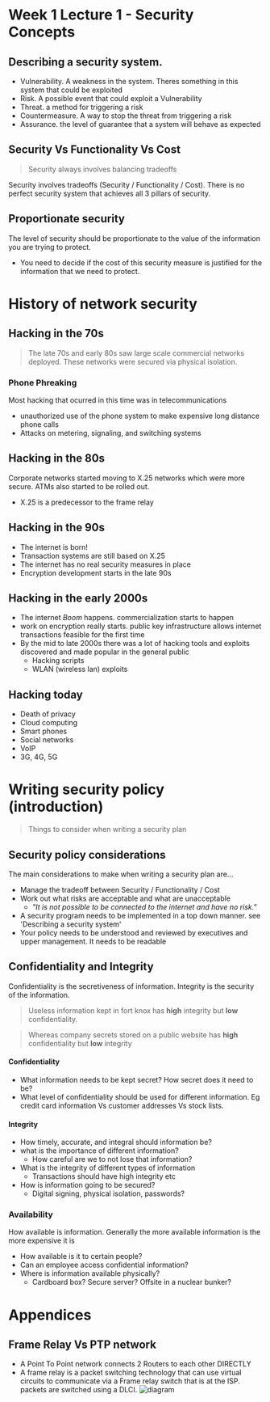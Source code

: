 
# Week 1 Lecture 1 - Security Concepts

## Describing a security system.
* Vulnerability. A weakness in the system. Theres something in this system that could be exploited
* Risk. A possible event that could exploit a Vulnerability
* Threat. a method for triggering a risk
* Countermeasure. A way to stop the threat from triggering a risk
* Assurance. the level of guarantee that a system will behave as expected

## Security Vs Functionality Vs Cost
>Security always involves balancing tradeoffs

Security involves tradeoffs (Security / Functionality / Cost). There is no perfect security system that achieves all 3 pillars of security.

## Proportionate security
The level of security should be proportionate to the value of the information you are trying to protect.
* You need to decide if the cost of this security measure is justified for the information that we need to protect. 

# History of network security
## Hacking in the 70s
> The late 70s and early 80s saw large scale commercial networks deployed. These networks were secured via physical isolation.

### Phone Phreaking  
Most hacking that ocurred in this time was in telecommunications
* unauthorized use of the phone system to make expensive long distance phone calls
* Attacks on metering, signaling, and switching systems

## Hacking in the 80s
Corporate networks started moving to X.25 networks which were more secure. ATMs also started to be rolled out.
* X.25 is a predecessor to the frame relay

## Hacking in the 90s
* The internet is born!
* Transaction systems are still based on X.25
* The internet has no real security measures in place
* Encryption development starts in the late 90s

## Hacking in the early 2000s
* The internet *Boom* happens. commercialization starts to happen
* work on encryption really starts. public key infrastructure allows internet transactions feasible for the first time
* By the mid to late 2000s there was a lot of hacking tools and exploits discovered and made popular in the general public
  * Hacking scripts
  * WLAN (wireless lan) exploits

## Hacking today
* Death of privacy
* Cloud computing
* Smart phones
* Social networks
* VoIP
* 3G, 4G, 5G

# Writing security policy (introduction)
> Things to consider when writing a security plan

## Security policy considerations
The main considerations to make when writing a security plan are...
* Manage the tradeoff between Security / Functionality / Cost
* Work out what risks are acceptable and what are unacceptable
  * *"It is not possible to be connected to the internet and have no risk."*
* A security program needs to be implemented in a top down manner. see 'Describing a security system'
* Your policy needs to be understood and reviewed by executives and upper management. It needs to be readable


## Confidentiality and Integrity
Confidentiality is the secretiveness of information. Integrity is the security of the information. 

> Useless information kept in fort knox has **high** integrity but **low** confidentiality. 

> Whereas company secrets stored on a public website has **high** confidentiality but **low** integrity

#### Confidentiality
* What information needs to be kept secret? How secret does it need to be?
* What level of confidentiality should be used for different information. Eg credit card information Vs customer addresses Vs stock lists.

#### Integrity
* How timely, accurate, and integral should information be?
* what is the importance of different information?
  * How careful are we to not lose that information?
* What is the integrity of different types of information
  * Transactions should have high integrity etc
* How is information going to be secured?
  * Digital signing, physical isolation, passwords?

### Availability
How available is information. Generally the more available information is the more expensive it is
* How available is it to certain people?
* Can an employee access confidential information?
* Where is information available physically?
  * Cardboard box? Secure server? Offsite in a nuclear bunker?

# Appendices
## Frame Relay Vs PTP network
* A Point To Point network connects 2 Routers to each other DIRECTLY
* A frame relay is a packet switching technology that can use virtual circuits to communicate via a Frame relay switch that is at the ISP. packets are switched using a DLCI.
![diagram](https://ccieblog.co.uk/wp-content/uploads/2012/10/OSPF-Non-Broadcast-Network.png)
